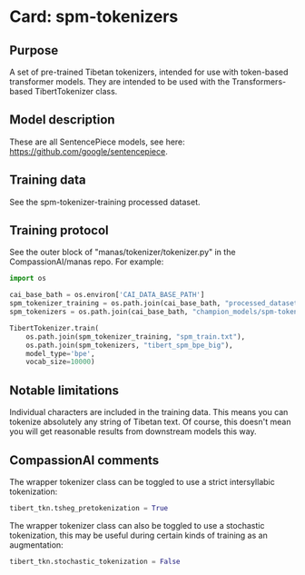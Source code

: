 # Card: spm-tokenizers

## Purpose

A set of pre-trained Tibetan tokenizers, intended for use with token-based transformer models. They are intended to be used with the Transformers-based TibertTokenizer class.

## Model description

These are all SentencePiece models, see here: <https://github.com/google/sentencepiece>.

## Training data

See the spm-tokenizer-training processed dataset.

## Training protocol

See the outer block of "manas/tokenizer/tokenizer.py" in the CompassionAI/manas repo. For example:

```python
import os

cai_base_bath = os.environ['CAI_DATA_BASE_PATH']
spm_tokenizer_training = os.path.join(cai_base_bath, "processed_datasets/spm-tokenizer-training")
spm_tokenizers = os.path.join(cai_base_bath, "champion_models/spm-tokenizers")

TibertTokenizer.train(
    os.path.join(spm_tokenizer_training, "spm_train.txt"),
    os.path.join(spm_tokenizers, "tibert_spm_bpe_big"),
    model_type='bpe',
    vocab_size=10000)
```

## Notable limitations

Individual characters are included in the training data. This means you can tokenize absolutely any string of Tibetan text. Of course, this doesn't mean you will get reasonable results from downstream models this way.

## CompassionAI comments

The wrapper tokenizer class can be toggled to use a strict intersyllabic tokenization:

```python
tibert_tkn.tsheg_pretokenization = True
```

The wrapper tokenizer class can also be toggled to use a stochastic tokenization, this may be useful during certain kinds of training as an augmentation:

```python
tibert_tkn.stochastic_tokenization = False
```
